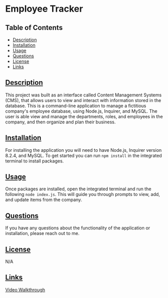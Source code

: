 # Employee Tracker

## Table of Contents
* [Description](#description)
* [Installation](#installation)
* [Usage](#usage)
* [Questions](#questions)
* [License](#license)
* [Links](#links)

## [Description](#table-of-contents)
This project was built as an interface called Content Management Systems (CMS), that allows users to view and interact with information stored in the database. This is a command-line application to manage a fictitious company's employee database, using Node.js, Inquirer, and MySQL. The user is able view and manage the departments, roles, and employees in the company, and then organize and plan their business.

## [Installation](#table-of-contents)
For installing the application you will need to have Node.js, Inquirer version 8.2.4, and MySQL. To get started you can run `npm install` in the integrated terminal to install packages. 

## [Usage](#table-of-contents)
Once packages are installed, open the integrated terminal and run the following `node index.js`. This will guide you through prompts to view, add, and update items from the company.

## [Questions](#table-of-contents)
If you have any questions about the functionality of the application or installation, please reach out to me.

## [License](#table-of-contents)
N/A

## [Links](#table-of-contents)
[Video Walkthrough](xxxxxx)